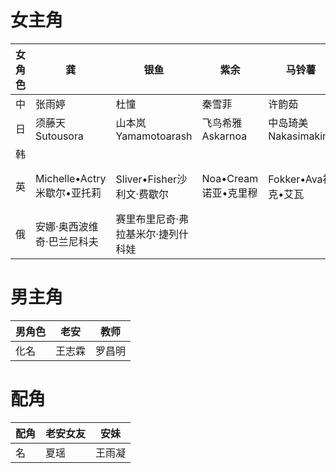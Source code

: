 # 女主角
|女角色|龚|银鱼|紫余|马铃薯|柏|全|
|---|---|---|---|---|---|---|
|中|张雨婷|杜憧|秦雪菲|许韵茹|邵筱娅|梁若澜
|日|须藤天 Sutousora|山本岚 Yamamotoarash|飞鸟希雅 Askarnoa|中岛琦美 Nakasimakimi|高桥春风 Takashiharruca|高木晓 Takagisatoru|
|韩|||||||
|英|Michelle•Actry米歇尔•亚托莉|Sliver•Fisher沙利文·费歇尔|Noa•Cream诺亚•克里穆|Fokker•Ava福克•艾瓦|Clara•Sean克拉拉•肖恩|Claire •Hiens克莱尔希恩斯|
|俄|安娜·奥西波维奇·巴兰尼科夫|赛里布里尼奇·弗拉基米尔·捷列什科娃|||||
# 男主角
|男角色|老安|教师|
|---|---|---|
|化名|王志霖|罗昌明|
# 配角
|配角|老安女友|安妹|
|---|---|---|
|名|夏瑶|王雨凝|
